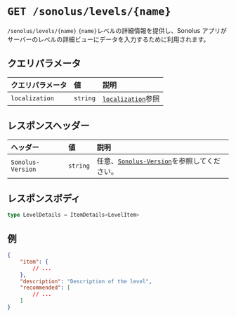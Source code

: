 # `GET /sonolus/levels/{name}`

`/sonolus/levels/{name}` `{name}`レベルの詳細情報を提供し、Sonolus アプリがサーバーのレベルの詳細ビューにデータを入力するために利用されます。

## クエリパラメータ

| クエリパラメータ | 値       | 説明                                                   |
| :--------------- | :------- | :----------------------------------------------------- |
| `localization`   | `string` | [`localization`](../query-parameters/localization)参照 |

## レスポンスヘッダー

| ヘッダー          | 値       | 説明                                                                      |
| :---------------- | :------- | :------------------------------------------------------------------------ |
| `Sonolus-Version` | `string` | 任意、[`Sonolus-Version`](../headers/sonolus-version)を参照してください。 |

## レスポンスボディ

```ts
type LevelDetails = ItemDetails<LevelItem>
```

## 例

```json
{
    "item": {
        // ...
    },
    "description": "Description of the level",
    "recommended": [
        // ...
    ]
}
```
